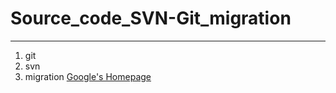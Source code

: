 # Source_code_SVN-Git_migration
---
1. git
2. svn
3. migration
[Google's Homepage](https://google.com)
